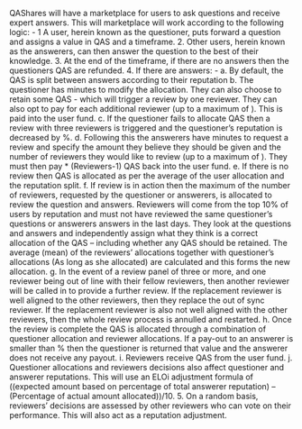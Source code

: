 QAShares will have a marketplace for users to ask questions and receive expert answers. This will marketplace will work according to the following logic: -
1	A user, herein known as the questioner, puts forward a question and assigns a value in QAS and a timeframe.
2.	Other users, herein known as the answerers, can then answer the question to the best of their knowledge.
3.	At the end of the timeframe, if there are no answers then the questioners QAS are refunded.
4.	If there are answers: -
a.	By default, the QAS is split between answers according to their reputation
b.	The questioner has <DefaultMinsToAllocate> minutes to modify the allocation. They can also choose to retain some QAS - which will trigger a review by one reviewer. They can also opt to pay <StandardReviewQAS> for each additional reviewer (up to a maximum of <MaxReviewers>). This is paid into the user fund.
c.	 If the questioner fails to allocate QAS then a review with three reviewers is triggered and the questioner’s reputation is decreased by <NonAllocationRepPercentageDecrease>%.
d. 	Following this the answerers have <DefaultMinsRequestReview> minutes to request a review and specify the amount they believe they should be given and the number of reviewers they would like to review (up to a maximum of <MaxReviewers>). They must then pay <StandardReviewQAS> * (Reviewers-1) QAS back into the user fund.
e.	If there is no review then QAS is allocated as per the average of the user allocation and the reputation split.
f. 	If review is in action then the maximum of the number of reviewers, requested by the questioner or answerers, is allocated to review the question and answers. Reviewers will come from the top 10% of users by reputation and must not have reviewed the same questioner’s questions or answerers answers in the last <NoOfDaysSincePrevReview> days. They look at the questions and answers and independently assign what they think is a correct allocation of the QAS – including whether any QAS should be retained. The average (mean) of the reviewers’ allocations together with questioner’s allocations (As long as she allocated) are calculated and this forms the new allocation. 
g. 	In the event of a review panel of three or more, and one reviewer being out of line with their fellow reviewers, then another reviewer will be called in to provide a further review. If the replacement reviewer is well aligned to the other reviewers, then they replace the out of sync reviewer. If the replacement reviewer is also not well aligned with the other reviewers, then the whole review process is annulled and restarted.
h.	Once the review is complete the QAS is allocated through a combination of questioner allocation and reviewer allocations. If a pay-out to an answerer is smaller than <MinPayoutPercentage>% then the questioner is returned that value and the answerer does not receive any payout.
i. 	Reviewers receive QAS from the user fund.
j.	Questioner allocations and reviewers decisions also affect questioner and answerer reputations. This will use an ELOi adjustment formula of ((expected amount based on percentage of total answerer reputation) – (Percentage of actual amount allocated))/10. 
5.	On a random basis, reviewers’ decisions are assessed by other reviewers who can vote on their performance. This will also act as a reputation adjustment. 
